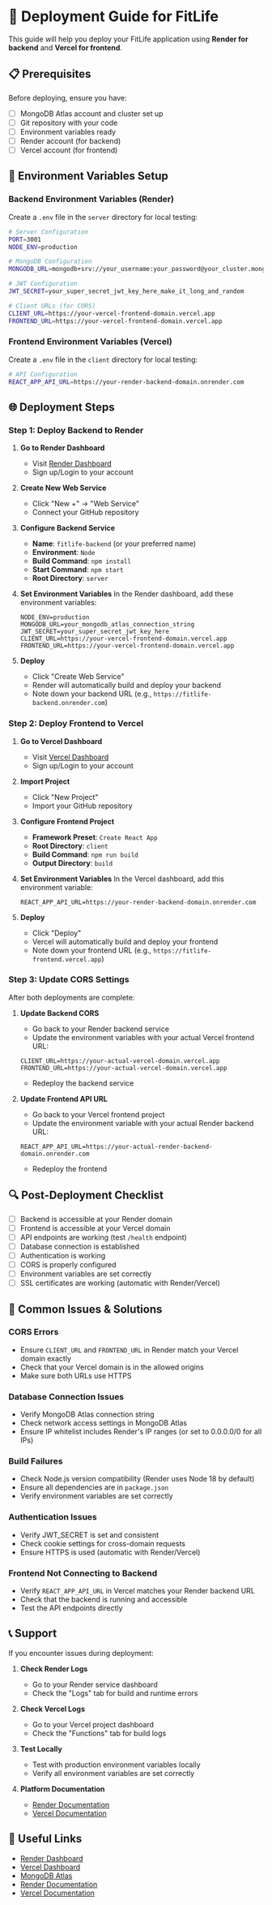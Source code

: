 # 🚀 Deployment Guide for FitLife

This guide will help you deploy your FitLife application using **Render for backend** and **Vercel for frontend**.

## 📋 Prerequisites

Before deploying, ensure you have:
- [ ] MongoDB Atlas account and cluster set up
- [ ] Git repository with your code
- [ ] Environment variables ready
- [ ] Render account (for backend)
- [ ] Vercel account (for frontend)

## 🔧 Environment Variables Setup

### Backend Environment Variables (Render)
Create a `.env` file in the `server` directory for local testing:

```bash
# Server Configuration
PORT=3001
NODE_ENV=production

# MongoDB Configuration
MONGODB_URL=mongodb+srv://your_username:your_password@your_cluster.mongodb.net/

# JWT Configuration
JWT_SECRET=your_super_secret_jwt_key_here_make_it_long_and_random

# Client URLs (for CORS)
CLIENT_URL=https://your-vercel-frontend-domain.vercel.app
FRONTEND_URL=https://your-vercel-frontend-domain.vercel.app
```

### Frontend Environment Variables (Vercel)
Create a `.env` file in the `client` directory for local testing:

```bash
# API Configuration
REACT_APP_API_URL=https://your-render-backend-domain.onrender.com
```

## 🌐 Deployment Steps

### Step 1: Deploy Backend to Render

1. **Go to Render Dashboard**
   - Visit [Render Dashboard](https://dashboard.render.com)
   - Sign up/Login to your account

2. **Create New Web Service**
   - Click "New +" → "Web Service"
   - Connect your GitHub repository

3. **Configure Backend Service**
   - **Name**: `fitlife-backend` (or your preferred name)
   - **Environment**: `Node`
   - **Build Command**: `npm install`
   - **Start Command**: `npm start`
   - **Root Directory**: `server`

4. **Set Environment Variables**
   In the Render dashboard, add these environment variables:
   ```
   NODE_ENV=production
   MONGODB_URL=your_mongodb_atlas_connection_string
   JWT_SECRET=your_super_secret_jwt_key_here
   CLIENT_URL=https://your-vercel-frontend-domain.vercel.app
   FRONTEND_URL=https://your-vercel-frontend-domain.vercel.app
   ```

5. **Deploy**
   - Click "Create Web Service"
   - Render will automatically build and deploy your backend
   - Note down your backend URL (e.g., `https://fitlife-backend.onrender.com`)

### Step 2: Deploy Frontend to Vercel

1. **Go to Vercel Dashboard**
   - Visit [Vercel Dashboard](https://vercel.com/dashboard)
   - Sign up/Login to your account

2. **Import Project**
   - Click "New Project"
   - Import your GitHub repository

3. **Configure Frontend Project**
   - **Framework Preset**: `Create React App`
   - **Root Directory**: `client`
   - **Build Command**: `npm run build`
   - **Output Directory**: `build`

4. **Set Environment Variables**
   In the Vercel dashboard, add this environment variable:
   ```
   REACT_APP_API_URL=https://your-render-backend-domain.onrender.com
   ```

5. **Deploy**
   - Click "Deploy"
   - Vercel will automatically build and deploy your frontend
   - Note down your frontend URL (e.g., `https://fitlife-frontend.vercel.app`)

### Step 3: Update CORS Settings

After both deployments are complete:

1. **Update Backend CORS**
   - Go back to your Render backend service
   - Update the environment variables with your actual Vercel frontend URL:
   ```
   CLIENT_URL=https://your-actual-vercel-domain.vercel.app
   FRONTEND_URL=https://your-actual-vercel-domain.vercel.app
   ```
   - Redeploy the backend service

2. **Update Frontend API URL**
   - Go back to your Vercel frontend project
   - Update the environment variable with your actual Render backend URL:
   ```
   REACT_APP_API_URL=https://your-actual-render-backend-domain.onrender.com
   ```
   - Redeploy the frontend

## 🔍 Post-Deployment Checklist

- [ ] Backend is accessible at your Render domain
- [ ] Frontend is accessible at your Vercel domain
- [ ] API endpoints are working (test `/health` endpoint)
- [ ] Database connection is established
- [ ] Authentication is working
- [ ] CORS is properly configured
- [ ] Environment variables are set correctly
- [ ] SSL certificates are working (automatic with Render/Vercel)

## 🚨 Common Issues & Solutions

### CORS Errors
- Ensure `CLIENT_URL` and `FRONTEND_URL` in Render match your Vercel domain exactly
- Check that your Vercel domain is in the allowed origins
- Make sure both URLs use HTTPS

### Database Connection Issues
- Verify MongoDB Atlas connection string
- Check network access settings in MongoDB Atlas
- Ensure IP whitelist includes Render's IP ranges (or set to 0.0.0.0/0 for all IPs)

### Build Failures
- Check Node.js version compatibility (Render uses Node 18 by default)
- Ensure all dependencies are in `package.json`
- Verify environment variables are set correctly

### Authentication Issues
- Verify JWT_SECRET is set and consistent
- Check cookie settings for cross-domain requests
- Ensure HTTPS is used (automatic with Render/Vercel)

### Frontend Not Connecting to Backend
- Verify `REACT_APP_API_URL` in Vercel matches your Render backend URL
- Check that the backend is running and accessible
- Test the API endpoints directly

## 📞 Support

If you encounter issues during deployment:

1. **Check Render Logs**
   - Go to your Render service dashboard
   - Check the "Logs" tab for build and runtime errors

2. **Check Vercel Logs**
   - Go to your Vercel project dashboard
   - Check the "Functions" tab for build logs

3. **Test Locally**
   - Test with production environment variables locally
   - Verify all environment variables are set correctly

4. **Platform Documentation**
   - [Render Documentation](https://render.com/docs)
   - [Vercel Documentation](https://vercel.com/docs)

## 🔗 Useful Links

- [Render Dashboard](https://dashboard.render.com)
- [Vercel Dashboard](https://vercel.com/dashboard)
- [MongoDB Atlas](https://cloud.mongodb.com)
- [Render Documentation](https://render.com/docs)
- [Vercel Documentation](https://vercel.com/docs) 
